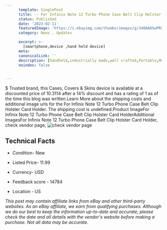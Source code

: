 ```yaml
---
      template: SinglePost
      title: -- For Infinix Note 12 Turbo Phone Case Belt Clip Holster Card Holder
      status: Published
      date: '2023-02-11'
      featuredImage: 'https://i.ebayimg.com/thumbs/images/g/340AAOSwPR5faD2m/s-l225.jpg'
      category: News , Updates

      excerpt: >-
        [smartphone,device ,hand held device]
      meta:
      canonicalLink: ''
      description: [handheld,industrially made,well crafted,Portable,Mobile,Compact,Convenient,Lightweight,Maneuverable,Man-portable,Miniature,Carriable,Hand-held,Light,Holdable,Transportable,Mobile device,Pocket-sized,On-the-go,Wireless,Cordless,Compact size,Convenient size, smartphone,device ,hand held device]
      noindex: false

        
---
```

$
    Trusted brand, this Cases, Covers & Skins device is available at a discounted price of 10.3114 after a 14% discount and has a rating of 1 as of the time this blog was written.Learn More about the shipping costs and additional image urls for the For Infinix Note 12 Turbo Phone Case Belt Clip Holster Card Holder. The shipping cost is undefined.Product ImageFor Infinix Note 12 Turbo Phone Case Belt Clip Holster Card HolderAdditional ImagesFor Infinix Note 12 Turbo Phone Case Belt Clip Holster Card Holder, check vendor page, ![check vendor page](https://origin-galleryplus.ebayimg.com/ws/web/334450881327_2_0_1/225x225.jpg,https://origin-galleryplus.ebayimg.com/ws/web/334450881327_3_0_1/225x225.jpg,https://origin-galleryplus.ebayimg.com/ws/web/334450881327_4_0_1/225x225.jpg,https://origin-galleryplus.ebayimg.com/ws/web/334450881327_5_0_1/225x225.jpg,https://origin-galleryplus.ebayimg.com/ws/web/334450881327_6_0_1/225x225.jpg,https://origin-galleryplus.ebayimg.com/ws/web/334450881327_7_0_1/225x225.jpg,https://origin-galleryplus.ebayimg.com/ws/web/334450881327_8_0_1/225x225.jpg)
    
    

 ## Technical Facts 



     
      

 - Condition- New 


      

 - Listed Price- 11.99 


      

 - Currency- USD 


      

 - Feedback score - 14784 


      

 - Location - US 


      
      

 *_This post may contain affiliate links from eBay and other third-party websites. As an eBay affiliate, we earn from qualifying purchases. Although we do our best to keep the information up-to-date and accurate, please check the date and all details with the vendor's website before making a purchase. Not all data may be accurate._*



    
    
    
    
    